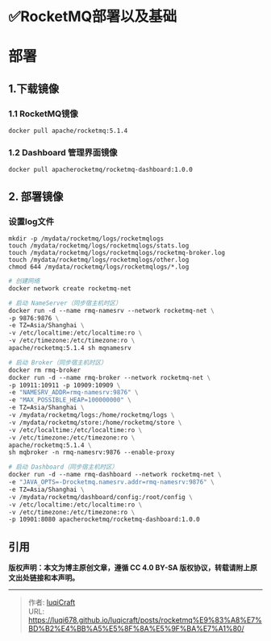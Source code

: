 # ✅RocketMQ部署以及基础

# 部署
## 1.下载镜像
### 1.1 RocketMQ镜像
```linux
docker pull apache/rocketmq:5.1.4
```

###  1.2 Dashboard 管理界面镜像
```linux
docker pull apacherocketmq/rocketmq-dashboard:1.0.0
```

## 2. 部署镜像
### 设置log文件
```linux
mkdir -p /mydata/rocketmq/logs/rocketmqlogs
touch /mydata/rocketmq/logs/rocketmqlogs/stats.log
touch /mydata/rocketmq/logs/rocketmqlogs/rocketmq-broker.log
touch /mydata/rocketmq/logs/rocketmqlogs/other.log
chmod 644 /mydata/rocketmq/logs/rocketmqlogs/*.log

```



```dockerfile
# 创建网络
docker network create rocketmq-net

# 启动 NameServer（同步宿主机时区）
docker run -d --name rmq-namesrv --network rocketmq-net \
-p 9876:9876 \
-e TZ=Asia/Shanghai \
-v /etc/localtime:/etc/localtime:ro \
-v /etc/timezone:/etc/timezone:ro \
apache/rocketmq:5.1.4 sh mqnamesrv

# 启动 Broker（同步宿主机时区）
docker rm rmq-broker
docker run -d --name rmq-broker --network rocketmq-net \
-p 10911:10911 -p 10909:10909 \
-e "NAMESRV_ADDR=rmq-namesrv:9876" \
-e "MAX_POSSIBLE_HEAP=100000000" \
-e TZ=Asia/Shanghai \
-v /mydata/rocketmq/logs:/home/rocketmq/logs \
-v /mydata/rocketmq/store:/home/rocketmq/store \
-v /etc/localtime:/etc/localtime:ro \
-v /etc/timezone:/etc/timezone:ro \
apache/rocketmq:5.1.4 \
sh mqbroker -n rmq-namesrv:9876 --enable-proxy

# 启动 Dashboard（同步宿主机时区）
docker run -d --name rmq-dashboard --network rocketmq-net \
-e "JAVA_OPTS=-Drocketmq.namesrv.addr=rmq-namesrv:9876" \
-e TZ=Asia/Shanghai \
-v /mydata/rocketmq/dashboard/config:/root/config \
-v /etc/localtime:/etc/localtime:ro \
-v /etc/timezone:/etc/timezone:ro \
-p 10901:8080 apacherocketmq/rocketmq-dashboard:1.0.0

```



## 引用

**版权声明：本文为博主原创文章，遵循 CC 4.0 BY-SA 版权协议，转载请附上原文出处链接和本声明。**


---

> 作者: [luqiCraft](https://luqi678.github.io/luqicraft)  
> URL: https://luqi678.github.io/luqicraft/posts/rocketmq%E9%83%A8%E7%BD%B2%E4%BB%A5%E5%8F%8A%E5%9F%BA%E7%A1%80/  

